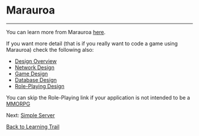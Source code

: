 Marauroa
===

----
You can learn more from Marauroa [here](https://stendhalgame.org/wiki/Marauroa).

If you want more detail (that is if you really want to code a game using Marauroa) check the following also:

* [Design Overview](https://stendhalgame.org/wiki/DesignOverview)
* [Network Design](https://stendhalgame.org/wiki/NetworkDesign)
* [Game Design](https://stendhalgame.org/wiki/GameDesign)
* [Database Design](https://stendhalgame.org/wiki/DatabaseDesign)
* [Role-Playing Design](https://stendhalgame.org/wiki/RolePlayingDesign)

You can skip the Role-Playing link if your application is not intended to be a [MMORPG](http://en.wikipedia.org/wiki/MMORPG)

Next: [Simple Server](/developer/Simple_Server/)

[Back to Learning Trail](/developer/start)
